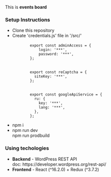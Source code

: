 This is <b>events board</b>

<h3>Setup Instructions</h3>
<ul>
    <li>Clone this repository</li>
    <li>Create 'credentials.js' file in '/src/'<br/>
        <code>
        export const adminAccess = {
            login: '***',
            password: '***',
        };
        </code>
        <br/>
        <code>
        export const reCaptcha = {
          siteKey: '***',
        };
        </code>
        <br/>
        <code>
        export const googleApiService = {
          ru: {
            key: '***',
            lang: '***',
          },
        };
        </code>
    </li>
    <li>npm i</li>
    <li>npm run dev<br/>npm run prodbuild</li>
</ul>

<h3>Using techologies</h3>
<ul>
    <li><b>Backend</b> - WordPress REST API<br/>
    doc: https://developer.wordpress.org/rest-api/
    </li>
    <li><b>Frontend</b> - React (^16.2.0) + Redux (^3.7.2)</li>
</ul>
